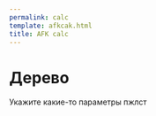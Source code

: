 ```yaml
---
permalink: calc
template: afkcak.html
title: AFK calc
---
```


# Дерево

Укажите какие-то параметры
пжлст